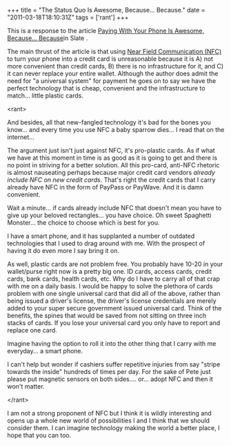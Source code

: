 +++
title = "The Status Quo Is Awesome, Because... Because."
date = "2011-03-18T18:10:31Z"
tags = ['rant']
+++

This is a response to the article [Paying With Your Phone Is Awesome,
Because... Because](http://www.slate.com/id/2288617/pagenum/all/)in Slate .

The main thrust of the article is that using [Near Field Communication
(NFC)](http://en.wikipedia.org/wiki/Near_field_communication) to turn your
phone into a credit card is unreasonable because it is A) not more convenient
than credit cards, B) there is no infrastructure for it, and C) it can never
replace your entire wallet. Although the author does admit the need for "a
universal system" for payment he goes on to say we have the perfect technology
that is cheap, convenient and the infrastructure to match... little plastic
cards.

&lt;rant&gt;

And besides, all that new-fangled technology it's bad for the bones you
know... and every time you use NFC a baby sparrow dies... I read that on the
internet...

The argument just isn't just against NFC, it's pro-plastic cards. As if what
we have at this moment in time is as good as it is going to get and there is
no point in striving for a better solution. All this pro-card, anti-NFC
rhetoric is almost nauseating perhaps because major credit card vendors
*already include NFC on new credit cards*. That's right the credit cards that
I carry already have NFC in the form of PayPass or PayWave. And it is damn
convenient.

Wait a minute... if cards already include NFC that doesn't mean you have to
give up your beloved rectangles... you have choice. Oh sweet Spaghetti
Monster... the choice to choose which is best for you.

I have a smart phone, and it has supplanted a number of outdated technologies
that I used to drag around with me. With the prospect of having it do even
more I say bring it on.

As well, plastic cards are not problem free. You probably have 10-20 in your
wallet/purse right now is a pretty big one. ID cards, access cards, credit
cards, bank cards, health cards, etc. Why do I have to carry all of that crap
with me on a daily basis. I would be happy to solve the plethora of cards
problem with one single universal card that did all of the above, rather than
being issued a driver's license, the driver's license credentials are merely
added to your super secure government issued universal card. Think of the
benefits, the spines that would be saved from not sitting on three inch stacks
of cards. If you lose your universal card you only have to report and
replace one card.

Imagine having the option to roll it into the other thing that I carry with me
everyday... a smart phone.

I can't help but wonder if cashiers suffer repetitive injuries from say
"stripe towards the inside" hundreds of times per day. For the sake of Pete
just please put magnetic sensors on both sides.... or... adopt NFC and then it
won't matter.

&lt;/rant&gt;

I am not a strong proponent of NFC but I think it is wildly interesting and
opens up a whole new world of possibilities I and I think that we should
consider them. I can imagine technology making the world a better place, I
hope that you can too.

